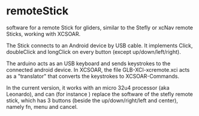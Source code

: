 # remoteStick
software for a remote Stick for gliders, similar to the Stefly or xcNav remote Sticks, 
working with XCSOAR.

The Stick connects to an Android device by USB cable.
It implements Click, doubleClick and longClick on every button (except up/down/left/right).

The arduino acts as an USB keyboard and sends keystrokes to the connected android device.
In XCSOAR, the file GLB-XCI-xcremote.xci acts as a "translator" that converts the keystrokes
to XCSOAR-Commands.

In the current version, it works with an micro 32u4 processor (aka Leonardo), 
and can (for instance ) replace the software of the stefly remote stick, 
which has 3 buttons (beside the up/down/right/left and center), namely fn, menu and cancel.
